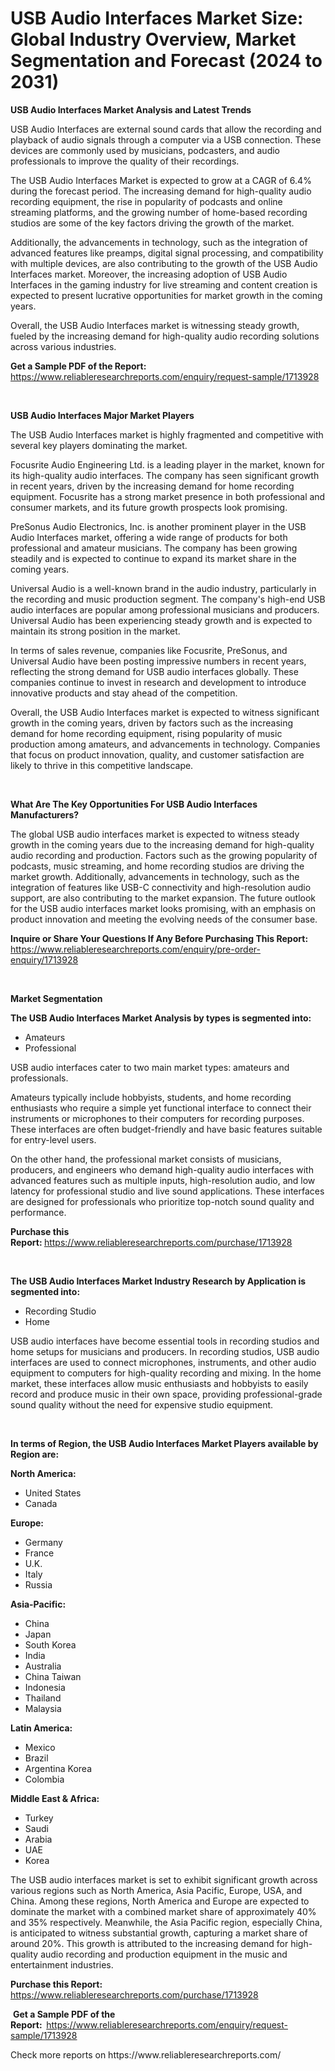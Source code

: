 <p><h1>USB Audio Interfaces Market Size: Global Industry Overview, Market Segmentation and Forecast (2024 to 2031)</h1></p><p><strong>USB Audio Interfaces Market Analysis and Latest Trends</strong></p>
<p><p>USB Audio Interfaces are external sound cards that allow the recording and playback of audio signals through a computer via a USB connection. These devices are commonly used by musicians, podcasters, and audio professionals to improve the quality of their recordings.</p><p>The USB Audio Interfaces Market is expected to grow at a CAGR of 6.4% during the forecast period. The increasing demand for high-quality audio recording equipment, the rise in popularity of podcasts and online streaming platforms, and the growing number of home-based recording studios are some of the key factors driving the growth of the market.</p><p>Additionally, the advancements in technology, such as the integration of advanced features like preamps, digital signal processing, and compatibility with multiple devices, are also contributing to the growth of the USB Audio Interfaces market. Moreover, the increasing adoption of USB Audio Interfaces in the gaming industry for live streaming and content creation is expected to present lucrative opportunities for market growth in the coming years.</p><p>Overall, the USB Audio Interfaces market is witnessing steady growth, fueled by the increasing demand for high-quality audio recording solutions across various industries.</p></p>
<p><strong>Get a Sample PDF of the Report:&nbsp;</strong> <a href="https://www.reliableresearchreports.com/enquiry/request-sample/1713928">https://www.reliableresearchreports.com/enquiry/request-sample/1713928</a></p>
<p>&nbsp;</p>
<p><strong>USB Audio Interfaces Major Market Players</strong></p>
<p><p>The USB Audio Interfaces market is highly fragmented and competitive with several key players dominating the market. </p><p>Focusrite Audio Engineering Ltd. is a leading player in the market, known for its high-quality audio interfaces. The company has seen significant growth in recent years, driven by the increasing demand for home recording equipment. Focusrite has a strong market presence in both professional and consumer markets, and its future growth prospects look promising. </p><p>PreSonus Audio Electronics, Inc. is another prominent player in the USB Audio Interfaces market, offering a wide range of products for both professional and amateur musicians. The company has been growing steadily and is expected to continue to expand its market share in the coming years.</p><p>Universal Audio is a well-known brand in the audio industry, particularly in the recording and music production segment. The company's high-end USB audio interfaces are popular among professional musicians and producers. Universal Audio has been experiencing steady growth and is expected to maintain its strong position in the market.</p><p>In terms of sales revenue, companies like Focusrite, PreSonus, and Universal Audio have been posting impressive numbers in recent years, reflecting the strong demand for USB audio interfaces globally. These companies continue to invest in research and development to introduce innovative products and stay ahead of the competition.</p><p>Overall, the USB Audio Interfaces market is expected to witness significant growth in the coming years, driven by factors such as the increasing demand for home recording equipment, rising popularity of music production among amateurs, and advancements in technology. Companies that focus on product innovation, quality, and customer satisfaction are likely to thrive in this competitive landscape.</p></p>
<p>&nbsp;</p>
<p><strong>What Are The Key Opportunities For USB Audio Interfaces Manufacturers?</strong></p>
<p><p>The global USB audio interfaces market is expected to witness steady growth in the coming years due to the increasing demand for high-quality audio recording and production. Factors such as the growing popularity of podcasts, music streaming, and home recording studios are driving the market growth. Additionally, advancements in technology, such as the integration of features like USB-C connectivity and high-resolution audio support, are also contributing to the market expansion. The future outlook for the USB audio interfaces market looks promising, with an emphasis on product innovation and meeting the evolving needs of the consumer base.</p></p>
<p><strong>Inquire or Share Your Questions If Any Before Purchasing This Report:</strong> <a href="https://www.reliableresearchreports.com/enquiry/pre-order-enquiry/1713928">https://www.reliableresearchreports.com/enquiry/pre-order-enquiry/1713928</a></p>
<p>&nbsp;</p>
<p><strong>Market Segmentation</strong></p>
<p><strong>The USB Audio Interfaces Market Analysis by types is segmented into:</strong></p>
<p><ul><li>Amateurs</li><li>Professional</li></ul></p>
<p><p>USB audio interfaces cater to two main market types: amateurs and professionals. </p><p>Amateurs typically include hobbyists, students, and home recording enthusiasts who require a simple yet functional interface to connect their instruments or microphones to their computers for recording purposes. These interfaces are often budget-friendly and have basic features suitable for entry-level users. </p><p>On the other hand, the professional market consists of musicians, producers, and engineers who demand high-quality audio interfaces with advanced features such as multiple inputs, high-resolution audio, and low latency for professional studio and live sound applications. These interfaces are designed for professionals who prioritize top-notch sound quality and performance.</p></p>
<p><strong>Purchase this Report:&nbsp;</strong><a href="https://www.reliableresearchreports.com/purchase/1713928">https://www.reliableresearchreports.com/purchase/1713928</a></p>
<p>&nbsp;</p>
<p><strong>The USB Audio Interfaces Market Industry Research by Application is segmented into:</strong></p>
<p><ul><li>Recording Studio</li><li>Home</li></ul></p>
<p><p>USB audio interfaces have become essential tools in recording studios and home setups for musicians and producers. In recording studios, USB audio interfaces are used to connect microphones, instruments, and other audio equipment to computers for high-quality recording and mixing. In the home market, these interfaces allow music enthusiasts and hobbyists to easily record and produce music in their own space, providing professional-grade sound quality without the need for expensive studio equipment.</p></p>
<p>&nbsp;</p>
<p><strong>In terms of Region, the USB Audio Interfaces Market Players available by Region are:</strong></p>
<p>
    <p> <strong> North America: </strong>
        <ul>
            <li>United States</li>
            <li>Canada</li>
        </ul>
        </p> 
    <p> <strong> Europe: </strong>
        <ul>
            <li>Germany</li>
            <li>France</li>
            <li>U.K.</li>
            <li>Italy</li>
            <li>Russia</li>
        </ul>
        </p> 
    <p> <strong> Asia-Pacific: </strong>
        <ul>
            <li>China</li>
            <li>Japan</li>
            <li>South Korea</li>
            <li>India</li>
            <li>Australia</li>
            <li>China Taiwan</li>
            <li>Indonesia</li>
            <li>Thailand</li>
            <li>Malaysia</li>
        </ul>
        </p> 
    <p> <strong> Latin America: </strong>
        <ul>
            <li>Mexico</li>
            <li>Brazil</li>
            <li>Argentina Korea</li>
            <li>Colombia</li>
        </ul>
        </p> 
    <p> <strong> Middle East & Africa: </strong>
        <ul>
            <li>Turkey</li>
            <li>Saudi</li>
            <li>Arabia</li>
            <li>UAE</li>
            <li>Korea</li>
        </ul>
    </p>
    </p>
<p><p>The USB audio interfaces market is set to exhibit significant growth across various regions such as North America, Asia Pacific, Europe, USA, and China. Among these regions, North America and Europe are expected to dominate the market with a combined market share of approximately 40% and 35% respectively. Meanwhile, the Asia Pacific region, especially China, is anticipated to witness substantial growth, capturing a market share of around 20%. This growth is attributed to the increasing demand for high-quality audio recording and production equipment in the music and entertainment industries.</p></p>
<p><strong>Purchase this Report: </strong><a href="https://www.reliableresearchreports.com/purchase/1713928">https://www.reliableresearchreports.com/purchase/1713928</a></p>
<p>&nbsp;<strong>Get a Sample PDF of the Report:&nbsp;&nbsp;</strong><a href="https://www.reliableresearchreports.com/enquiry/request-sample/1713928">https://www.reliableresearchreports.com/enquiry/request-sample/1713928</a></p>
<p><strong></strong></p>
<p>Check more reports on https://www.reliableresearchreports.com/</p>